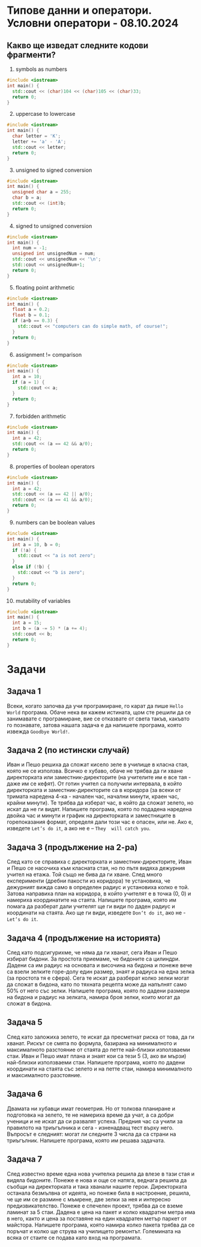 # Типове данни и оператори. Условни оператори - 08.10.2024

## Какво ще изведат следните кодови фрагменти?

1) symbols as numbers
```c++
#include <iostream>
int main() {
  std::cout << (char)104 << (char)105 << (char)33;
  return 0;
}
```

2) uppercase to lowercase
```c++
#include <iostream>
int main() {
  char letter = 'K';
  letter += 'a' - 'A';
  std::cout << letter;
  return 0;
}
```

3) unsigned to signed conversion
```c++
#include <iostream>
int main() {
  unsigned char a = 255;
  char b = a;
  std::cout << (int)b;
  return 0;
}
```

4) signed to unsigned conversion
```c++
#include <iostream>
int main() {
  int num = -1;
  unsigned int unsignedNum = num;
  std::cout << unsignedNum << '\n';
  std::cout << unsignedNum+1;
  return 0;
}
```

5) floating point arithmetic
```c++
#include <iostream>
int main() {
  float a = 0.2;
  float b = 0.1;
  if (a+b == 0.3) {
    std::cout << "computers can do simple math, of course!";
  }
  return 0;
}
```

6) assignment != comparison
```c++
#include <iostream>
int main() {
  int a = 10;
  if (a = 1) {
    std::cout << a;
  }
  return 0;
}
```

7) forbidden arithmetic
```c++
#include <iostream>
int main() {
  int a = 42;
  std::cout << (a == 42 && a/0);
  return 0;
}
```

8) properties of boolean operators
```c++
#include <iostream>
int main() {
  int a = 42;
  std::cout << (a == 42 || a/0);
  std::cout << (a == 41 && a/0);
  return 0;
}
```

9) numbers can be boolean values
```c++
#include <iostream>
int main() {
  int a = 10, b = 0;
  if (!a) {
    std::cout << "a is not zero";
  }
  else if (!b) {
    std::cout << "b is zero";
  }
  return 0;
}
```

10) mutability of variables
```c++
#include <iostream>
int main() {
  int a = 15;
  int b = (a -= 5) * (a += 4);
  std::cout << b;
  return 0;
}
```

# Задачи

## Задача 1
Всеки, когато започва да учи програмиране, го карат да пише `Hello World` програма. Обаче нека ви кажем истината, щом сте решили да се занимавате с програмиране, вие се отказвате от света такъв, какъвто го познавате, затова нашата задача е да напишете програма, която извежда `Goodbye World!`.

## Задача 2 (по истински случай)
Иван и Пешо решиха да сложат кисело зеле в училище в класна стая, която не се използва. Всичко е хубаво, обаче не трябва да ги хване директорката или заместник-директорите (на учителите им е все тая - даже им се кефят). От готин учител са получили интервала, в който директорката и заместник-директорите са в коридора (за всеки от тримата наредена 4-ка - начален час, начални минути, краен час, крайни минути). Те трябва да изберат час, в който да сложат зелето, но искат да не ги видят. Напишете програма, която по подадена наредена двойка час и минути и график на директорката и заместниците в горепоказания формат, определя дали този час е опасен, или не. Ако е, изведете `Let’s do it`, а ако не е – `They 
will catch you`.

## Задача 3 (продължение на 2-ра)
След като се справиха с директорката и заместник-директорите, Иван и Пешо се насочиха към класната стая, но по пътя видяха дежурния учител на етажа. Той също не бива да ги хване. След много експерименти (дребни пакости из коридора) те установиха, че дежурният вижда само в определен радиус и установиха колко е той. Затова направиха план на коридора, в който учителят е в точка (0, 0) и намериха координатите на стаята. Напишете програма, която им помага да разберат дали учителят ще ги види по даден радиус и координати на стаята. Ако ще ги види, изведете `Don’t do it`, ако не - `Let’s do it`.

## Задача 4 (продължение на историята)
След като подсигурихме, че няма да ги хванат, сега Иван и Пешо избират бидони. За простота приемаме, че бидоните са цилиндри. Дадени са им радиус на основата и височина на бидона и понеже вече са взели зелките горе-долу един размер, знаят и радиуса на една зелка (за простота тя е сфера). Сега те искат да разберат колко зелки могат да сложат в бидона, като по тяхната рецепта може да напълнят само 50% от него със зелки. Напишете програма, която по дадени размери на бидона и радиус на зелката, намира броя зелки, които могат да сложат в бидона.

## Задача 5

След като заложиха зелето, те искат да пресметнат риска от това, да ги хванат. Рискът се смята по формула, базирана на минималното и максималното разстояние от стаята до петте най-близки използваеми стаи. Иван и Пешо имат плана и знаят кои са тези 5 (3, ако ви мързи) най-близки използваеми стаи. Напишете програма, която по дадени координати на стаята със зелето и на петте стаи, намира минималното и максималното разстояние.

## Задача 6

Двамата ни хубавци имат геометрия. Но от толкова планиране и подготовка на зелето, те не намериха време да учат, а са добри ученици и не искат да си развалят успеха. Предния час са учили за правилото на триъгълника и сега - изненадващ тест върху него. Въпросът е следният: могат ли следните 3 числа да са страни на триъгълник. Напишете програма, която им решава задачата.

## Задача 7

След известно време една нова учителка решила да влезе в тази стая и видяла бидоните. Понеже е нова и още се натяга, веднага решила да съобщи на директорката и така хванали нашите герои. Директорката останала безмълвна от идеята, но понеже била в настроение, решила, че ще им се размине с мъмрене, две зелки за нея и интересно предизвикателство. Понеже е спечелен проект, трябва да се вземе ламинат за 5 стаи. Дадена е цена на пакет и колко квадратни метра има в него, както и цена за поставяне на един квадратен метър паркет от майстора. Напишете програма, която намира колко пакета трябва да се поръчат и колко ще струва на училището ремонтът. Големината на всяка от стаите се подава като вход на програмата.